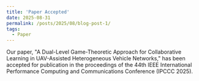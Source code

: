 ```yaml
---
title: 'Paper Accepted'
date: 2025-08-31
permalink: /posts/2025/08/blog-post-1/
tags:
  - Paper
---
```


Our paper, "A Dual-Level Game-Theoretic Approach for Collaborative Learning in UAV-Assisted Heterogeneous Vehicle Networks," has been accepted for publication in the proceedings of the 44th IEEE International Performance Computing and Communications Conference (IPCCC 2025).


